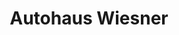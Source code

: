 ---
title: "Autohaus Wiesner"
url: /schmoelln/autohaus-wiesner-obere-heerstrasse/
shop: Autowerkstatt
---